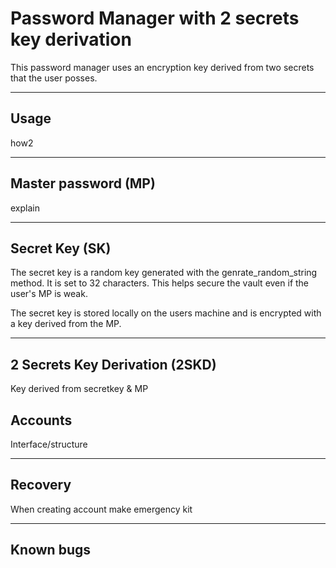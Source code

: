 # Password Manager with 2 secrets key derivation

This password manager uses an encryption key derived from two secrets that the user posses. 



--- 
## Usage
how2

---
## Master password (MP)

explain

---
## Secret Key (SK)

The secret key is a random key generated with the genrate_random_string method. It is set to 32 characters. This helps secure the vault even if the user's MP is weak. 

The secret key is stored locally on the users machine and is encrypted with a key derived from the MP.

---
## 2 Secrets Key Derivation (2SKD)
Key derived from secretkey & MP

## Accounts

Interface/structure 

---

## Recovery
When creating account make emergency kit

---
## Known bugs

